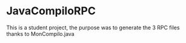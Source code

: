 # JavaCompiloRPC

This is a student project, the purpose was to generate the 3 RPC files thanks to MonCompilo.java
